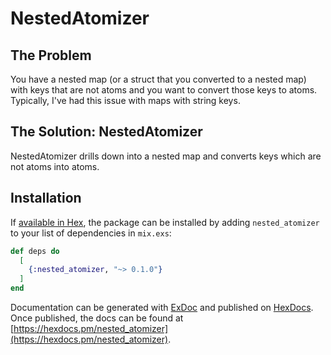 # NestedAtomizer

## The Problem

You have a nested map (or a struct that you converted to a nested map) with keys that are not atoms and you want to convert those keys to atoms. Typically, I've had this issue with maps with string keys.

## The Solution: NestedAtomizer

NestedAtomizer drills down into a nested map and converts keys which are not atoms into atoms.

## Installation

If [available in Hex](https://hex.pm/docs/publish), the package can be installed
by adding `nested_atomizer` to your list of dependencies in `mix.exs`:

```elixir
def deps do
  [
    {:nested_atomizer, "~> 0.1.0"}
  ]
end
```

Documentation can be generated with [ExDoc](https://github.com/elixir-lang/ex_doc)
and published on [HexDocs](https://hexdocs.pm). Once published, the docs can
be found at [https://hexdocs.pm/nested_atomizer](https://hexdocs.pm/nested_atomizer).

